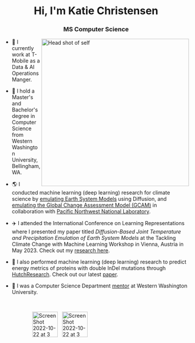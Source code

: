 <h1 align="center">Hi, I'm Katie Christensen </h1>

<h3 align="center">MS Computer Science </h3>

<!---
<img align="right" width="400" alt="Self portrait with Seattle background" src="https://user-images.githubusercontent.com/55817515/197365138-3998ef17-51ea-4572-85e4-c167100781ef.png"> 
 --->
<!---
<img align="right" width="400" alt="Self portrait in graduation cap and gown" src="https://github.com/katiechristensen/katiechristensen/assets/55817515/34583132-1c41-4c26-a6e6-b181d08c9b5e">
 --->
 <img align="right" width="400" alt="Head shot of self" src="https://github.com/user-attachments/assets/e3d7c862-f753-4a96-8a37-4f38d87a0fad">

- 📱 I currently work at T-Mobile as a Data & AI Operations Manger. 

- :high_brightness: I hold a Master's and Bachelor's degree in Computer Science from Western Washington University, Bellingham, WA.

- 🌎 I conducted machine learning (deep learning) research for climate science by [emulating Earth System Models](https://www.pnnl.gov/modeling-earth-systems) using Diffusion, and [emulating the Global Change Assessment Model (GCAM)](https://www.pnnl.gov/projects/jgcri) in collaboration with [Pacific Northwest National Laboratory](https://www.pnnl.gov/earth-coastal-science).

- ✈️ I attended the International Conference on Learning Representations where I presented my paper titled *Diffusion-Based Joint Temperature and Precipitation Emulation of Earth System Models* at the Tackling Climate Change with Machine Learning Workshop in Vienna, Austria in May 2023. Check out my [research here](https://arxiv.org/abs/2404.08797).

- 🧬  I also performed machine learning (deep learning) research to predict energy metrics of proteins with double InDel mutations through [HutchResearch](https://fw.cs.wwu.edu/~hutchib2/hutchresearch.html). Check out our latest [paper](https://doi.org/10.1093/bioadv/vbae198).

- 🌼 I was a Computer Science Department [mentor](https://cs.wwu.edu/cs-mentoring-program) at Western Washington University.  

<br />

&nbsp;&nbsp;&nbsp;&nbsp;&nbsp;&nbsp;&nbsp;&nbsp;&nbsp;&nbsp;&nbsp;&nbsp;&nbsp;&nbsp;&nbsp;&nbsp;&nbsp;&nbsp;&nbsp;&nbsp;[<img width="69" alt="Screen Shot 2022-10-22 at 3 40 49 PM" src="https://user-images.githubusercontent.com/55817515/197364859-8688d8f7-6e78-43a2-8997-3d457bcf905d.png">](https://www.linkedin.com/in/katie-r-christensen)&nbsp;&nbsp;&nbsp;[<img width="69" alt="Screen Shot 2022-10-22 at 3 40 55 PM" src="https://user-images.githubusercontent.com/55817515/197364868-06cf3cec-354e-4104-be7d-be2420f7d39d.png">](https://github.com/katiechristensen) 
